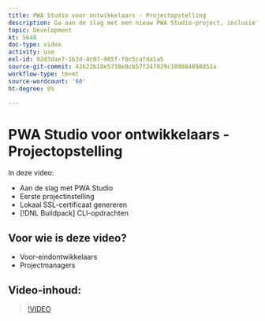 ```yaml
---
title: PWA Studio voor ontwikkelaars - Projectopstelling
description: Ga aan de slag met een nieuw PWA Studio-project, inclusief het genereren van een lokaal SSL-certificaat en de CLI-opdrachten van het buildpakket.
topic: Development
kt: 5648
doc-type: video
activity: use
exl-id: 92d3dae7-1b3d-4c07-985f-f0c5cafda1a5
source-git-commit: 42622b18e5738e8cb57f247029c189884698851a
workflow-type: tm+mt
source-wordcount: '60'
ht-degree: 0%

---
```


# PWA Studio voor ontwikkelaars - Projectopstelling

In deze video:

- Aan de slag met PWA Studio
- Eerste projectinstelling
- Lokaal SSL-certificaat genereren
- [!DNL Buildpack] CLI-opdrachten

## Voor wie is deze video?

- Voor-eindontwikkelaars
- Projectmanagers

## Video-inhoud:

>[!VIDEO](https://video.tv.adobe.com/v/35719?quality=12&learn=on)
